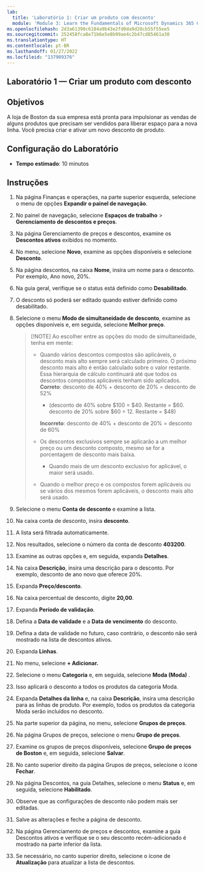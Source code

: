 ```yaml
---
lab:
  title: 'Laboratório 1: Criar um produto com desconto'
  module: 'Module 3: Learn the Fundamentals of Microsoft Dynamics 365 Commerce'
ms.openlocfilehash: 2d3a61398c6184a9b43e2fd0da9d28cb55f55ee5
ms.sourcegitcommit: 252458fca8e71b6e5e8b99ae4c2b47cd85461a30
ms.translationtype: HT
ms.contentlocale: pt-BR
ms.lasthandoff: 01/27/2022
ms.locfileid: "137909376"
---
```

## <a name="lab-1---create-a-discount-product"></a>Laboratório 1 — Criar um produto com desconto

## <a name="objectives"></a>Objetivos

A loja de Boston da sua empresa está pronta para impulsionar as vendas de alguns produtos que precisam ser vendidos para liberar espaço para a nova linha. Você precisa criar e ativar um novo desconto de produto.

## <a name="lab-setup"></a>Configuração do Laboratório

   - **Tempo estimado**: 10 minutos

## <a name="instructions"></a>Instruções

1. Na página Finanças e operações, na parte superior esquerda, selecione o menu de opções **Expandir o painel de navegação**.

1. No painel de navegação, selecione **Espaços de trabalho** > **Gerenciamento de descontos e preços**.

1. Na página Gerenciamento de preços e descontos, examine os **Descontos ativos** exibidos no momento.

1. No menu, selecione **Novo**, examine as opções disponíveis e selecione **Desconto**.

1. Na página descontos, na caixa **Nome**, insira um nome para o desconto. Por exemplo, Ano novo, 20%.

1. Na guia geral, verifique se o status está definido como **Desabilitado**.

1. O desconto só poderá ser editado quando estiver definido como desabilitado.

1. Selecione o menu **Modo de simultaneidade de desconto**, examine as opções disponíveis e, em seguida, selecione **Melhor preço**.

    >[!NOTE] Ao escolher entre as opções do modo de simultaneidade, tenha em mente:
    >
    >  - Quando vários descontos compostos são aplicáveis, o desconto mais alto sempre será calculado primeiro.  O próximo desconto mais alto é então calculado sobre o valor restante.  Essa hierarquia de cálculo continuará até que todos os descontos compostos aplicáveis tenham sido aplicados.  
    >    **Correto**: desconto de 40% + desconto de 20% = desconto de 52%  
    >      - (desconto de 40% sobre $100 = $40. Restante = $60.  desconto de 20% sobre $60 = 12. Restante = $48)  
    >
    >    **Incorreto**: desconto de 40% + desconto de 20% = desconto de 60%
    >
    >  - Os descontos exclusivos sempre se aplicarão a um melhor preço ou um desconto composto, mesmo se for a porcentagem de desconto mais baixa.
    >    - Quando mais de um desconto exclusivo for aplicável, o maior será usado.
    >  - Quando o melhor preço e os compostos forem aplicáveis ou se vários dos mesmos forem aplicáveis, o desconto mais alto será usado.

1. Selecione o menu **Conta de desconto** e examine a lista.

1. Na caixa conta de desconto, insira **desconto**.

1. A lista será filtrada automaticamente.

1. Nos resultados, selecione o número da conta de desconto **403200**.

1. Examine as outras opções e, em seguida, expanda **Detalhes**.

1. Na caixa **Descrição**, insira uma descrição para o desconto. Por exemplo, desconto de ano novo que oferece 20%.

1. Expanda **Preço/desconto**.

1. Na caixa percentual de desconto, digite **20,00**.

1. Expanda **Período de validação**.

1. Defina a **Data de validade** e a **Data de vencimento** do desconto.

1. Defina a data de validade no futuro, caso contrário, o desconto não será mostrado na lista de descontos ativos.

1. Expanda **Linhas**.

1. No menu, selecione **+ Adicionar.**

1. Selecione o menu **Categoria** e, em seguida, selecione **Moda (Moda)** .

1. Isso aplicará o desconto a todos os produtos da categoria Moda.

1. Expanda **Detalhes da linha** e, na caixa **Descrição**, insira uma descrição para as linhas de produto. Por exemplo, todos os produtos da categoria Moda serão incluídos no desconto.

1. Na parte superior da página, no menu, selecione **Grupos de preços**.

1. Na página Grupos de preços, selecione o menu **Grupo de preços**.

1. Examine os grupos de preços disponíveis, selecione **Grupo de preços de Boston** e, em seguida, selecione **Salvar**.

1. No canto superior direito da página Grupos de preços, selecione o ícone **Fechar**.

1. Na página Descontos, na guia Detalhes, selecione o menu **Status** e, em seguida, selecione **Habilitado**.

1. Observe que as configurações de desconto não podem mais ser editadas.

1. Salve as alterações e feche a página de desconto.

1. Na página Gerenciamento de preços e descontos, examine a guia Descontos ativos e verifique se o seu desconto recém-adicionado é mostrado na parte inferior da lista.

1. Se necessário, no canto superior direito, selecione o ícone de **Atualização** para atualizar a lista de descontos.
